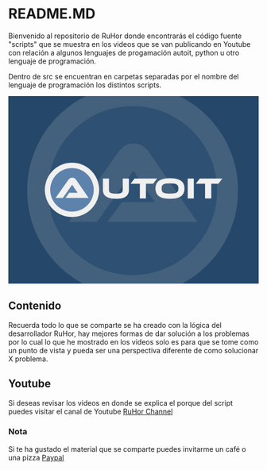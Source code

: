 # README.MD
Bienvenido al repositorio de RuHor donde encontrarás el código fuente "scripts" que se muestra en los videos que se van publicando en Youtube con relación a algunos lenguajes de progamación autoit, python u otro lenguaje de programación.

Dentro de src se encuentran en carpetas separadas por el nombre del lenguaje de programación los distintos scripts.

![](/preview.png)

## Contenido
Recuerda todo lo que se comparte se ha creado con la lógica del desarrollador RuHor, hay mejores formas de dar solución a los problemas por lo cual lo que he mostrado en los videos solo es para que se tome como un punto de vista y pueda ser una perspectiva diferente de como solucionar X problema.

## Youtube
Si deseas revisar los videos en donde se explica el porque del script puedes visitar el canal de Youtube [RuHor Channel](https://www.youtube.com/@RuHor)

### Nota
Si te ha gustado el material que se comparte puedes invitarme un café o una pizza [Paypal](https://www.paypal.com/paypalme/JorgeTene)
